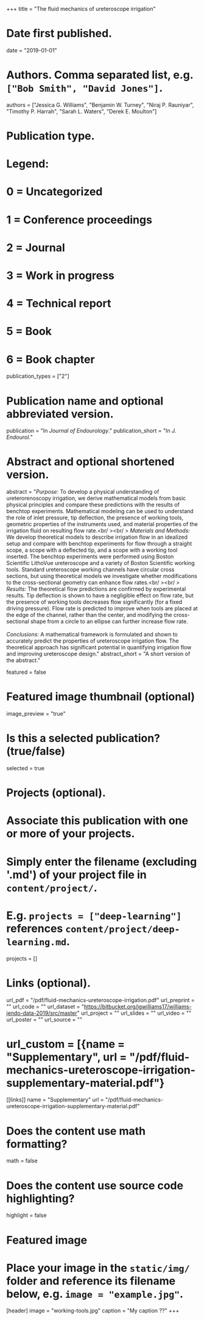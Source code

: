+++
title = "The fluid mechanics of ureteroscope irrigation"

# Date first published.
date = "2019-01-01"

# Authors. Comma separated list, e.g. `["Bob Smith", "David Jones"]`.
authors = ["Jessica G. Williams", "Benjamin W. Turney", "Niraj P. Rauniyar", "Timothy P. Harrah", "Sarah L. Waters", "Derek E. Moulton"]

# Publication type.
# Legend:
# 0 = Uncategorized
# 1 = Conference proceedings
# 2 = Journal
# 3 = Work in progress
# 4 = Technical report
# 5 = Book
# 6 = Book chapter
publication_types = ["2"]

# Publication name and optional abbreviated version.
publication = "In *Journal of Endourology*."
publication_short = "In *J. Endourol.*"

# Abstract and optional shortened version.
abstract = "*Purpose:* To develop a physical understanding of ureterorenoscopy irrigation, we derive mathematical models from basic physical principles and compare these predictions with the results of benchtop experiments. Mathematical modeling can be used to understand the role of inlet pressure, tip deflection, the presence of working tools, geometric properties of the instruments used, and material properties of the irrigation fluid on resulting flow rate.<br/ ><br/ > *Materials and Methods:* We develop theoretical models to describe irrigation flow in an idealized setup and compare with benchtop experiments for flow through a straight scope, a scope with a deflected tip, and a scope with a working tool inserted. The benchtop experiments were performed using Boston Scientific LithoVue ureteroscope and a variety of Boston Scientific working tools. Standard ureteroscope working channels have circular cross sections, but using theoretical models we investigate whether modifications to the cross-sectional geometry can enhance flow rates.<br/ ><br/ > *Results:* The theoretical flow predictions are confirmed by experimental results. Tip deflection is shown to have a negligible effect on flow rate, but the presence of working tools decreases flow significantly (for a fixed driving pressure). Flow rate is predicted to improve when tools are placed at the edge of the channel, rather than the center, and modifying the cross-sectional shape from a circle to an ellipse can further increase flow rate. <br /><br />*Conclusions:* A mathematical framework is formulated and shown to accurately predict the properties of ureteroscope irrigation flow. The theoretical approach has significant potential in quantifying irrigation flow and improving ureteroscope design."
abstract_short = "A short version of the abstract."

featured = false

# Featured image thumbnail (optional)
image_preview = "true"

# Is this a selected publication? (true/false)
selected = true

# Projects (optional).
#   Associate this publication with one or more of your projects.
#   Simply enter the filename (excluding '.md') of your project file in `content/project/`.
#   E.g. `projects = ["deep-learning"]` references `content/project/deep-learning.md`.
projects = []

# Links (optional).
url_pdf = "/pdf/fluid-mechanics-ureteroscope-irrigation.pdf"
url_preprint = ""
url_code = ""
url_dataset = "https://bitbucket.org/jgwilliams17/williams-jendo-data-2019/src/master"
url_project = ""
url_slides = ""
url_video = ""
url_poster = ""
url_source = ""
# url_custom = [{name = "Supplementary", url = "/pdf/fluid-mechanics-ureteroscope-irrigation-supplementary-material.pdf"}
[[links]]
    name = "Supplementary"
    url = "/pdf/fluid-mechanics-ureteroscope-irrigation-supplementary-material.pdf"

# Does the content use math formatting?
math = false

# Does the content use source code highlighting?
highlight = false

# Featured image
# Place your image in the `static/img/` folder and reference its filename below, e.g. `image = "example.jpg"`.
[header]
image = "working-tools.jpg"
caption = "My caption ??"
+++
